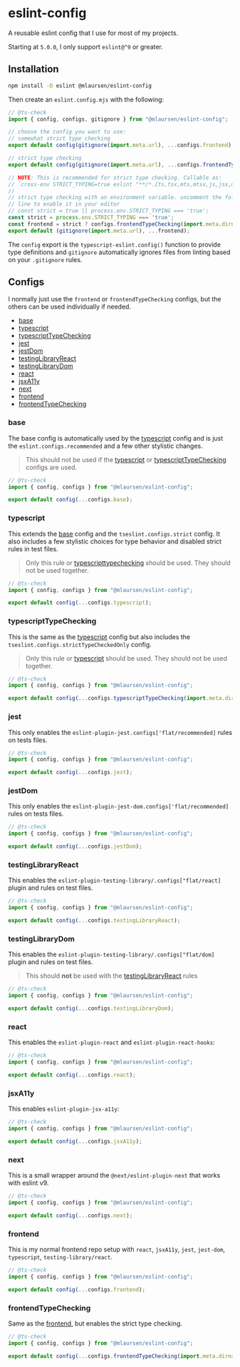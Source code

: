 # eslint-config

A reusable eslint config that I use for most of my projects.

Starting at `5.0.0`, I only support `eslint@^9` or greater.

## Installation

```sh
npm install -D eslint @mlaursen/eslint-config
```

Then create an `eslint.config.mjs` with the following:

```js
// @ts-check
import { config, configs, gitignore } from "@mlaursen/eslint-config";

// choose the config you want to use:
// somewhat strict type checking
export default config(gitignore(import.meta.url), ...configs.frontend);

// strict type checking
export default config(gitignore(import.meta.url), ...configs.frontendTypeChecking(import.meta.dirname));

// NOTE: This is recommended for strict type checking. Callable as:
// `cross-env STRICT_TYPING=true eslint "**/*.{ts,tsx,mts,mtsx,js,jsx,mjs,cjs}`
//
// strict type checking with an environment variable. uncomment the following
// line to enable it in your editor
// const strict = true || process.env.STRICT_TYPING === 'true';
const strict = process.env.STRICT_TYPING === 'true';
const frontend = strict ? configs.frontendTypeChecking(import.meta.dirname) : configs.frontend
export default (gitignore(import.meta.url), ...frontend);
```

The `config` export is the `typescript-eslint.config()` function to provide type
definitions and `gitignore` automatically ignores files from linting based on
your `.gitignore` rules.

## Configs

I normally just use the `frontend` or `frontendTypeChecking` configs, but the
others can be used individually if needed.

<!--toc:start-->

- [base](#base)
- [typescript](#typescript)
- [typescriptTypeChecking](#typescripttypechecking)
- [jest](#jest)
- [jestDom](#jestdom)
- [testingLibraryReact](#testinglibraryreact)
- [testingLibraryDom](#testinglibrarydom)
- [react](#react)
- [jsxA11y](#jsxa11y)
- [next](#next)
- [frontend](#frontend)
- [frontendTypeChecking](#frontendtypechecking)

<!--toc:end-->

### base

The base config is automatically used by the [typescript](#typescript) config and is just the `eslint.configs.recommended` and a few other stylistic changes.

> This should not be used if the [typescript](#typescript) or [typescriptTypeChecking](#typescripttypechecking) configs are used.

```js
// @ts-check
import { config, configs } from "@mlaursen/eslint-config";

export default config(...configs.base);
```

### typescript

This extends the [base](#base) config and the `tseslint.configs.strict` config. It also includes a few stylistic choices for type
behavior and disabled strict rules in test files.

> Only this rule or [typescripttypechecking](#typescripttypechecking) should be used. They should not be used together.

```js
// @ts-check
import { config, configs } from "@mlaursen/eslint-config";

export default config(...configs.typescript);
```

### typescriptTypeChecking

This is the same as the [typescript](#typescript) config but also includes the `tseslint.configs.strictTypeCheckedOnly` config.

> Only this rule or [typescript](#typescript) should be used. They should not be used together.

```js
// @ts-check
import { config, configs } from "@mlaursen/eslint-config";

export default config(...configs.typescriptTypeChecking(import.meta.dirname));
```

### jest

This only enables the `eslint-plugin-jest.configs['flat/recommended]` rules on tests files.

```js
// @ts-check
import { config, configs } from "@mlaursen/eslint-config";

export default config(...configs.jest);
```

### jestDom

This only enables the `eslint-plugin-jest-dom.configs['flat/recommended]` rules on tests files.

```js
// @ts-check
import { config, configs } from "@mlaursen/eslint-config";

export default config(...configs.jestDom);
```

### testingLibraryReact

This enables the `eslint-plugin-testing-library/.configs["flat/react]` plugin and rules on test files.

```js
// @ts-check
import { config, configs } from "@mlaursen/eslint-config";

export default config(...configs.testingLibraryReact);
```

### testingLibraryDom

This enables the `eslint-plugin-testing-library/.configs["flat/dom]` plugin and rules on test files.

> This should **not** be used with the [testingLibraryReact](#testinglibraryreact) rules

```js
// @ts-check
import { config, configs } from "@mlaursen/eslint-config";

export default config(...configs.testingLibraryDom);
```

### react

This enables the `eslint-plugin-react` and `eslint-plugin-react-hooks`:

```js
// @ts-check
import { config, configs } from "@mlaursen/eslint-config";

export default config(...configs.react);
```

### jsxA11y

This enables `eslint-plugin-jsx-a11y`:

```js
// @ts-check
import { config, configs } from "@mlaursen/eslint-config";

export default config(...configs.jsxA11y);
```

### next

This is a small wrapper around the `@next/eslint-plugin-next` that works with eslint v9.

```js
// @ts-check
import { config, configs } from "@mlaursen/eslint-config";

export default config(...configs.next);
```

### frontend

This is my normal frontend repo setup with `react`, `jsxA11y`, `jest`,
`jest-dom`, `typescript`, `testing-library/react`.

```js
// @ts-check
import { config, configs } from "@mlaursen/eslint-config";

export default config(...configs.frontend);
```

### frontendTypeChecking

Same as the [frontend](#frontend), but enables the strict type checking.

```js
// @ts-check
import { config, configs } from "@mlaursen/eslint-config";

export default config(...configs.frontendTypeChecking(import.meta.dirname));
```
